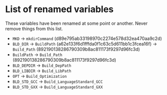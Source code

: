 # List of renamed variables

These variables have been renamed at some point or another.
Never remove things from this list.

 - `MKD` -> `mkdirCommand` (d89e795ab33198970c2274e578d32ea470aa9c2d)
 - `BLD_DIR` -> `BuildPath` (a62e133f6d1fffda0f1c63c5d611bb1c3fcea16f) -> `Build_Path` (892190138286790309b8ac811173f9297d96fc3d)
 - `BuildPath` -> `Build_Path` (892190138286790309b8ac811173f9297d96fc3d)
 - `BLD_DEPDIR` -> `Build_DepPath`
 - `BLD_LIBDIR` -> `Build_LibPath`
 - `OPT` -> `Build_Optimization`
 - `BLD_STD_GCC` -> `Build_LanguageStandard_GCC`
 - `BLD_STD_GXX` -> `Build_LanguageStandard_GXX`
